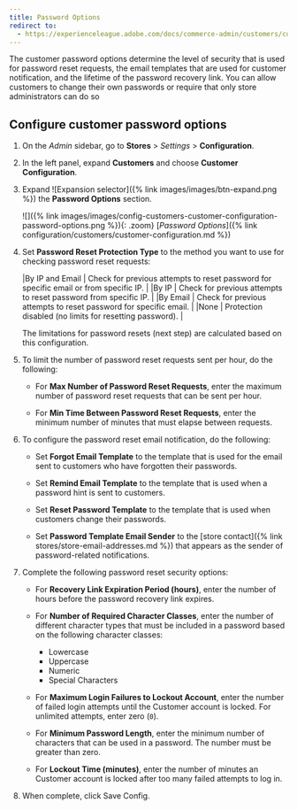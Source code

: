 ```yaml
---
title: Password Options
redirect to:
  - https://experienceleague.adobe.com/docs/commerce-admin/customers/customer-accounts/configure/password-options.html
---
```


The customer password options determine the level of security that is used for password reset requests, the email templates that are used for customer notification, and the lifetime of the password recovery link. You can allow customers to change their own passwords or require that only store administrators can do so

## Configure customer password options

1. On the _Admin_ sidebar, go to **Stores** > _Settings_ > **Configuration**.

1. In the left panel, expand **Customers** and choose **Customer Configuration**.

1. Expand ![Expansion selector]({% link images/images/btn-expand.png %}) the **Password Options** section.

   ![]({% link images/images/config-customers-customer-configuration-password-options.png %}){: .zoom}
   [_Password Options_]({% link configuration/customers/customer-configuration.md %})

1. Set **Password Reset Protection Type** to the method you want to use for checking password reset requests:

   |By IP and Email | Check for previous attempts to reset password for specific email or from specific IP. |
   |By IP | Check for previous attempts to reset password from specific IP. |
   |By Email | Check for previous attempts to reset password for specific email. |
   |None | Protection disabled (no limits for resetting password). |

   The limitations for password resets (next step) are calculated based on this configuration.

1. To limit the number of password reset requests sent per hour, do the following:

   - For **Max Number of Password Reset Requests**, enter the maximum number of password reset requests that can be sent per hour.

   - For **Min Time Between Password Reset Requests**, enter the minimum number of minutes that must elapse between requests.

1. To configure the password reset email notification, do the following:

   - Set **Forgot Email Template** to the template that is used for the email sent to customers who have forgotten their passwords.

   - Set **Remind Email Template** to the template that is used when a password hint is sent to customers.

   - Set **Reset Password Template** to the template that is used when customers change their passwords.

   - Set **Password Template Email Sender** to the [store contact]({% link stores/store-email-addresses.md %}) that appears as the sender of password-related notifications.

1. Complete the following password reset security options:

   - For **Recovery Link Expiration Period (hours)**, enter the number of hours before the password recovery link expires.

   - For **Number of Required Character Classes**, enter the number of different character types that must be included in a password based on the following character classes:

      - Lowercase
      - Uppercase
      - Numeric
      - Special Characters

   - For **Maximum Login Failures to Lockout Account**, enter the number of failed login attempts until the Customer account is locked. For unlimited attempts, enter zero (`0`).

   - For **Minimum Password Length**, enter the minimum number of characters that can be used in a password. The number must be greater than zero.

   - For **Lockout Time (minutes)**, enter the number of minutes an Customer account is locked after too many failed attempts to log in.

1. When complete, click <span class="btn">Save Config</span>.
